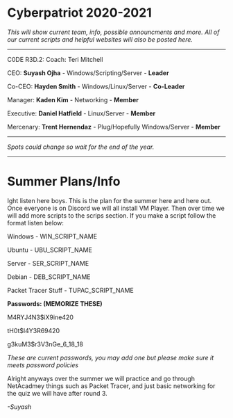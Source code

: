 # Cyberpatriot 2020-2021

*This will show current team, info, possible announcments and more. All of our current scripts and helpful websites will also be posted here.*

------------------------------------------------------------------------------------------------------------------------------------------

C0DE R3D.2:
Coach: Teri Mitchell

CEO: **Suyash Ojha** - Windows/Scripting/Server - **Leader**

Co-CEO: **Hayden Smith** - Windows/Linux/Server - **Co-Leader**

Manager: **Kaden Kim** - Networking - **Member**

Executive: **Daniel Hatfield** - Linux/Server - **Member**

Mercenary: **Trent Hernendaz** - Plug/Hopefully Windows/Server - **Member**

----------------------------------------------------------------------------------------------------------------------------------

*Spots could change so wait for the end of the year.*

----------------------------------------------------------------------------------------------------------------------------------

# Summer Plans/Info

Ight listen here boys. This is the plan for the summer here and here out. Once everyone is on Discord we will all install VM Player. Then over time we will add more scripts to the scrips section. If you make a script follow the format listen below:


Windows - WIN_SCRIPT_NAME

Ubuntu - UBU_SCRIPT_NAME

Server - SER_SCRIPT_NAME

Debian - DEB_SCRIPT_NAME

Packet Tracer Stuff - TUPAC_SCRIPT_NAME


**Passwords: (MEMORIZE THESE)**

M4RYJ4N3$iX9ine420

tH0t$l4Y3R69420

g3kuM3$r3V3nGe_6_18_18

*These are current passwords, you may add one but please make sure it meets password policies*

Alright anyways over the summer we will practice and go through NetAcadmey things such as Packet Tracer, and just basic networking for the quiz we will have after round 3. 

*-Suyash*
